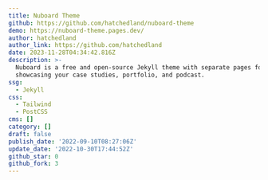 ```yaml
---
title: Nuboard Theme
github: https://github.com/hatchedland/nuboard-theme
demo: https://nuboard-theme.pages.dev/
author: hatchedland
author_link: https://github.com/hatchedland
date: 2023-11-28T04:34:42.816Z
description: >-
  Nuboard is a free and open-source Jekyll theme with separate pages for
  showcasing your case studies, portfolio, and podcast.
ssg:
  - Jekyll
css:
  - Tailwind
  - PostCSS
cms: []
category: []
draft: false
publish_date: '2022-09-10T08:27:06Z'
update_date: '2022-10-30T17:44:52Z'
github_star: 0
github_fork: 3
---
```

